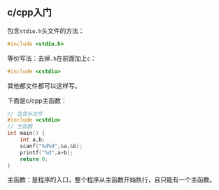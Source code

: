 ## c/cpp入门

包含`stdio.h`头文件的方法：

```cpp
#include <stdio.h>
```

等价写法：去掉`.h`在前面加上`c`：

```cpp
#include <cstdio>
```

其他都文件都可以这样写。

下面是c/cpp主函数：

```cpp
// 包含头文件
#include <cstdio>
// 主函数
int main() {
    int a,b;
    scanf("%d%d",&a,&b);
    printf("%d",a+b);
    return 0;
}
```

主函数：是程序的入口，整个程序从主函数开始执行，且只能有一个主函数。

